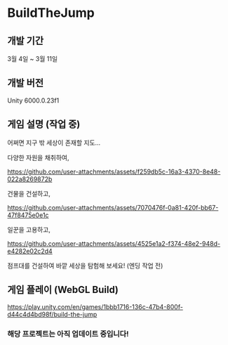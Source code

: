 # BuildTheJump
## 개발 기간
3월 4일 ~ 3월 11일

## 개발 버전
Unity 6000.0.23f1

## 게임 설명 (작업 중)
어쩌면 지구 밖 세상이 존재할 지도...

다양한 자원을 채취하여,

https://github.com/user-attachments/assets/f259db5c-16a3-4370-8e48-022a8269872b

건물을 건설하고,

https://github.com/user-attachments/assets/7070476f-0a81-420f-bb67-47f8475e0e1c

일꾼을 고용하고,

https://github.com/user-attachments/assets/4525e1a2-f374-48e2-948d-e4282e02c2d4

점프대를 건설하여 바깥 세상을 탐험해 보세요! (엔딩 작업 전)

## 게임 플레이 (WebGL Build)
https://play.unity.com/en/games/1bbb1716-136c-47b4-800f-d44c4d4bd98f/build-the-jump



### 해당 프로젝트는 아직 업데이트 중입니다!

